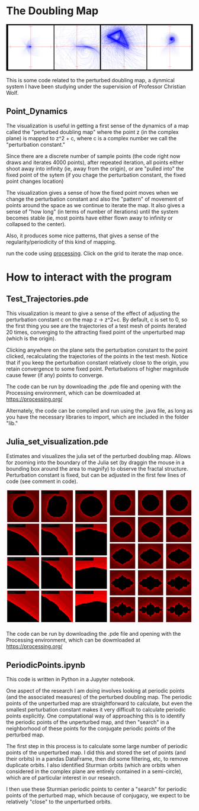 # The Doubling Map

![alt text](splash.jpg)

This is some code related to the perturbed doubling map, a dynmical system I have been studying under the supervision of Professor Christian Wolf. 

## Point_Dynamics

The visualization is useful in getting a first sense of the dynamics of a map called the "perturbed doubling map"
where the point z (in the complex plane) is mapped to z^2 + c, where c is a complex number we call the 
"perturbation constant." 

Since there are a discrete number of sample points (the code right now draws and iterates 4000 points), after repeated
iteration, all points either shoot away into infinity (ie, away from the origin), or are "pulled into" the fixed point
of the sytem (if you chage the perturbation constant, the fixed point changes location) 

The visualization gives a sense of how the fixed point moves when we change the perturbation constant
and also the "pattern" of movement of points around the space as we continue to iterate the map. 
It also gives a sense of "how long" (in terms of number of iterations) until the system becomes stable
(ie, most points have either flown away to infinity or collapsed to the center). 

Also, it produces some nice patterns, that gives a sense of the regularity/periodicity of this kind of mapping. 

run the code using [processing](https://processing.org/). Click on the grid to iterate the map once. 

# How to interact with the program 

## Test_Trajectories.pde

This visualization is meant to give a sense of the effect of adjusting the perturbation constant c on the map z -> z^2+c. By default, c is set to 0, so the first thing you see are the trajectories of a test mesh of points iterated 20 times, converging to the attracting fixed point of the unperturbed map (which is the origin). 

Clicking anywhere on the plane sets the perturbation constant to the point clicked, recalculating the trajectories of the points in the test mesh. Notice that if you keep the perturbation constant relatively close to the origin, you retain convergence to some fixed point. Perturbations of higher magnitude cause fewer (if any) points to converge. 

The code can be run by downloading the .pde file and opening with the Processing environment, which can be dowmloaded at https://processing.org/

Alternately, the code can be compiled and run using the .java file, as long as you have the necessary libraries to import, which are included in the folder "lib."

## Julia_set_visualization.pde

Estimates and visualizes the julia set of the perturbed doubling map. Allows for zooming into the boundary of the Julia set (by draggin the mouse in a bounding box around the area to magnify) to observe the fractal structure. Perturbation constant is fixed, but can be adjusted in the first few lines of code (see comment in code). 

<p align="center"> <img src="julia_sets.jpg"></p>

The code can be run by downloading the .pde file and opening with the Processing environment, which can be dowmloaded at https://processing.org/

## PeriodicPoints.ipynb

This code is written in Python in a Jupyter notebook. 

One aspect of the research I am doing involves looking at periodic points (and the associated measures) of the perturbed doubling map. The periodic points of the unperturbed map are straightforward to calculate, but even the smallest perturbation constant makes it very difficult to calculate periodic points explicitly. One computational way of approaching this is to identify the periodic points of the unperturbed map, and then "search" in a neighborhood of these points for the conjugate periodic points of the perturbed map. 

The first step in this process is to calculate some large number of periodic points of the unperturbed map. I did this and stored the set of points (and their orbits) in a pandas DataFrame, then did some filtering, etc, to remove duplicate orbits. I also identified Sturmian orbits (which are orbits when considered in the complex plane are entirely contained in a semi-circle), which are of particular interest in our research. 

I then use these Sturmian periodic points to center a "search" for periodic points of the perturbed map, which because of conjugacy, we expect to be relatively "close" to the unperturbed orbits. 
